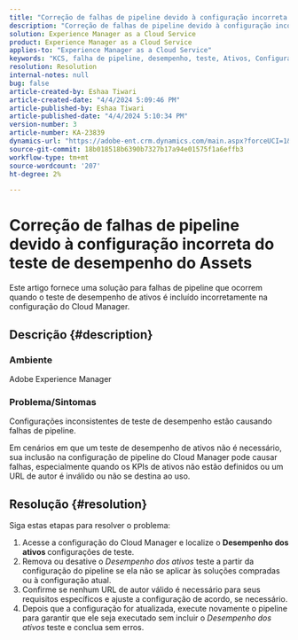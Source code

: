 ```yaml
---
title: "Correção de falhas de pipeline devido à configuração incorreta do teste de desempenho do Assets"
description: "Correção de falhas de pipeline devido à configuração incorreta do teste de desempenho do Assets."
solution: Experience Manager as a Cloud Service
product: Experience Manager as a Cloud Service
applies-to: "Experience Manager as a Cloud Service"
keywords: "KCS, falha de pipeline, desempenho, teste, Ativos, Configuração, KPIs, URL, Teste de desempenho de ativos"
resolution: Resolution
internal-notes: null
bug: false
article-created-by: Eshaa Tiwari
article-created-date: "4/4/2024 5:09:46 PM"
article-published-by: Eshaa Tiwari
article-published-date: "4/4/2024 5:10:34 PM"
version-number: 3
article-number: KA-23839
dynamics-url: "https://adobe-ent.crm.dynamics.com/main.aspx?forceUCI=1&pagetype=entityrecord&etn=knowledgearticle&id=fbe29522-a6f2-ee11-904b-6045bd026dc7"
source-git-commit: 18b018518b6390b7327b17a94e01575f1a6effb3
workflow-type: tm+mt
source-wordcount: '207'
ht-degree: 2%

---
```


# Correção de falhas de pipeline devido à configuração incorreta do teste de desempenho do Assets


Este artigo fornece uma solução para falhas de pipeline que ocorrem quando o teste de desempenho de ativos é incluído incorretamente na configuração do Cloud Manager.

## Descrição {#description}


### Ambiente

Adobe Experience Manager

### Problema/Sintomas

Configurações inconsistentes de teste de desempenho estão causando falhas de pipeline.

Em cenários em que um teste de desempenho de ativos não é necessário, sua inclusão na configuração de pipeline do Cloud Manager pode causar falhas, especialmente quando os KPIs de ativos não estão definidos ou um URL de autor é inválido ou não se destina ao uso.


## Resolução {#resolution}


Siga estas etapas para resolver o problema:

1. Acesse a configuração do Cloud Manager e localize o <b>Desempenho dos ativos </b>configurações de teste.
2. Remova ou desative o *Desempenho dos ativos* teste a partir da configuração do pipeline se ela não se aplicar às soluções compradas ou à configuração atual.
3. Confirme se nenhum URL de autor válido é necessário para seus requisitos específicos e ajuste a configuração de acordo, se necessário.
4. Depois que a configuração for atualizada, execute novamente o pipeline para garantir que ele seja executado sem incluir o *Desempenho dos ativos* teste e conclua sem erros.


